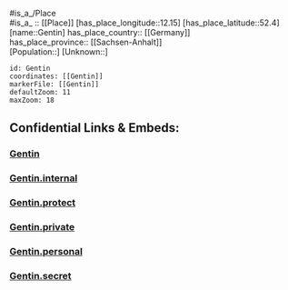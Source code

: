 ﻿---
location: [52.4,12.15] 
mapzoom: [7,12] 
mapmarker: city 
type: City
tags:
- geo/City


SpocWebEntityId: 30414
isDeleted: false
confidential: public

---
#is_a_/Place  
#is_a_ :: [[Place]] 
[has_place_longitude::12.15] 
[has_place_latitude::52.4] 
[name::Gentin] 
has_place_country:: [[Germany]]  
has_place_province:: [[Sachsen-Anhalt]]  
[Population::] 
[Unknown::] 


```leaflet
id: Gentin
coordinates: [[Gentin]] 
markerFile: [[Gentin]] 
defaultZoom: 11 
maxZoom: 18
```


## Confidential Links & Embeds: 

### [Gentin](/_public/Earth/Continent/Europe/Europe~Central/Germany/Germany~East/Sachsen-Anhalt/counties~SA/Jerichower_Land/cities~Jerichower_Land/Genthin/City/Gentin.md) 

### [Gentin.internal](/_internal/Earth/Continent/Europe/Europe~Central/Germany/Germany~East/Sachsen-Anhalt/counties~SA/Jerichower_Land/cities~Jerichower_Land/Genthin/City/Gentin.internal.md) 

### [Gentin.protect](/_protect/Earth/Continent/Europe/Europe~Central/Germany/Germany~East/Sachsen-Anhalt/counties~SA/Jerichower_Land/cities~Jerichower_Land/Genthin/City/Gentin.protect.md) 

### [Gentin.private](/_private/Earth/Continent/Europe/Europe~Central/Germany/Germany~East/Sachsen-Anhalt/counties~SA/Jerichower_Land/cities~Jerichower_Land/Genthin/City/Gentin.private.md) 

### [Gentin.personal](/_personal/Earth/Continent/Europe/Europe~Central/Germany/Germany~East/Sachsen-Anhalt/counties~SA/Jerichower_Land/cities~Jerichower_Land/Genthin/City/Gentin.personal.md) 

### [Gentin.secret](/_secret/Earth/Continent/Europe/Europe~Central/Germany/Germany~East/Sachsen-Anhalt/counties~SA/Jerichower_Land/cities~Jerichower_Land/Genthin/City/Gentin.secret.md) 
